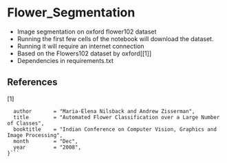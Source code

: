 # Flower_Segmentation
<ul>
  <li>Image segmentation on oxford flower102 dataset</li>
  <li>Running the first few cells of the notebook will download the dataset.</li>
  <li>Running it will require an internet connection</li>
  <li>Based on the Flowers102 dataset by oxford[[1]]</li>
  <li>Dependencies in requirements.txt</li>
</ul>

## References
<a id="1">[1]</a> 
```@InProceedings{Nilsback08,
  author       = "Maria-Elena Nilsback and Andrew Zisserman",
  title        = "Automated Flower Classification over a Large Number of Classes",
  booktitle    = "Indian Conference on Computer Vision, Graphics and Image Processing",
  month        = "Dec",
  year         = "2008",
}```
